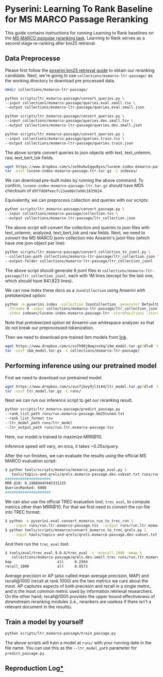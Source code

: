 # Pyserini: Learning To Rank Baseline for MS MARCO Passage Reranking

This guide contains instructions for running Learning to Rank baselines on the [MS MARCO *passage* reranking task](https://microsoft.github.io/msmarco/).
Learning to Rank serves as a second stage re-ranking after bm25 retrieval.

## Data Preprocesse
Please first follow the [pyserini bm25 retrieval guide](https://github.com/castorini/pyserini/docs/experiments-msmarco-passage.md) to obtain our reranking candidate.
Next, we're going to use `collections/msmarco-ltr-passage/` as the working directory to download pre processed data.

```bash
mkdir collections/msmarco-ltr-passage/

python scripts/ltr_msmarco-passage/convert_queries.py \
--input collections/msmarco-passage/queries.eval.small.tsv \
--output collections/msmarco-ltr-passage/queries.eval.small.json 

python scripts/ltr_msmarco-passage/convert_queries.py \
--input collections/msmarco-passage/queries.dev.small.tsv \
--output collections/msmarco-ltr-passage/queries.dev.small.json

python scripts/ltr_msmarco-passage/convert_queries.py \
--input collections/msmarco-passage/queries.train.tsv \
--output collections/msmarco-ltr-passage/queries.train.json

```
The above scripts convert queries to json objects with text, text_unlemm, raw, text_bert_tok fields.


```bash
wget https://www.dropbox.com/s/se5kokw1qqu8yxs/lucene-index-msmarco-passage-ltr.tar.gz?dl=0 -P indexes/   (index)
tar -xzvf lucene-index-msmarco-passage-ltr.tar.gz -C indexes/
```
We can download pre-built index by running the above command.
To confirm, `lucene-index-msmarco-passage-ltr.tar.gz` should have MD5 checksum of `89ffdd8feecfc13aa66e7a9dc1635624`.

Equivalently, we can preprocess collection and queries with our scripts:

```bash
python scripts/ltr_msmarco-passage/convert_passage.py \
--input collections/msmarco-passage/collection.tsv \
--output collections/msmarco-ltr-passage/ltr_collection.json 

```

The above script will convert the collection and queries to json files with text_unlemm, analyzed, text_bert_tok and raw fields.
Next, we need to convert the MS MARCO jsonv collection into Anserini's jsonl files (which have one json object per line):

```bash
python scripts/ltr_msmarco-passage/convert_collection_to_jsonl.py \
--collection-path collections/msmarco-ltr-passage/ltr_collection.json \
--output-folder collections/msmarco-ltr-passage/ltr_collection_jsonl 
```
The above script should generate 9 jsonl files in `collections/msmarco-ltr-passage/ltr_collection_jsonl`, each with 1M lines (except for the last one, which should have 841,823 lines).

We can now index these docs as a `JsonCollection` using Anserini with pretokenized option:

```bash
python -m pyserini.index -collection JsonCollection -generator DefaultLuceneDocumentGenerator \
 -threads 9 -input collections/msmarco-ltr-passage/ltr_collection_jsonl  \
 -index indexes/lucene-index-msmarco-passage-ltr -storePositions -storeDocvectors -storeRaw -pretokenized
```

Note that pretokenized option let Anserini use whitespace analyzer so that do not break our preprocessed tokenization.

Then we need to download pre-trained ibm models from [link](https://drive.google.com/file/d/1p2H-tjdMe69oIJXX0xEIpLLNbHrkO4Xy/view?usp=sharing).
```bash
wget https://www.dropbox.com/s/vo7h90j0wqzxvbq/ibm_model.tar.gz?dl=0 -P collections/msmarco-ltr-passage/
tar -xzvf ibm_model.tar.gz -C collections/msmarco-ltr-passage/

```
## Performing inference using our pretrained model
First we need to download our pretrained model.

```bash
wget https://www.dropbox.com/s/vusfjbvy9jl3144/ltr_model.tar.gz?dl=0 -P runs/
tar -xzvf ltr_model.tar.gz -C runs/

```
Next we can run our inference script to get our reranking result.

```bash
python scripts/ltr_msmarco-passage/predict_passage.py 
--rank_list_path runs/run.msmarco-passage.bm25tuned.txt
--rank_list_format tsv
--ltr_model_path runs/ltr_model
--ltr_output_path runs/run.ltr.msmarco-passage.tsv
```

Here, our model is trained to maximize MRR@10.

Inference speed will vary, on orca, it takes ~0.25s/query.

After the run finishes, we can evaluate the results using the official MS MARCO evaluation script:


```bash
$ python tools/scripts/msmarco/msmarco_passage_eval.py \
   tools/topics-and-qrels/qrels.msmarco-passage.dev-subset.txt runs/run.ltr.msmarco-passage.tsv
#####################
MRR @10: 0.24860445945331225
QueriesRanked: 6980
#####################
```

We can also use the official TREC evaluation tool, `trec_eval`, to compute metrics other than MRR@10.
For that we first need to convert the run file into TREC format:

```bash
$ python -m pyserini.eval.convert_msmarco_run_to_trec_run \
   --input runs/run.ltr.msmarco-passage.tsv --output runs/run.ltr.msmarco-passage.trec
$ python tools/scripts/msmarco/convert_msmarco_to_trec_qrels.py \
   --input tools/topics-and-qrels/qrels.msmarco-passage.dev-subset.txt --output collections/msmarco-passage/qrels.dev.small.trec
```

And then run the `trec_eval` tool:

```bash
$ tools/eval/trec_eval.9.0.4/trec_eval -c -mrecall.1000 -mmap \
   collections/msmarco-passage/qrels.dev.small.trec runs/run.ltr.msmarco-passage.trec
map                     all     0.2564
recall_1000             all     0.8573         	
```

Average precision or AP (also called mean average precision, MAP) and recall@1000 (recall at rank 1000) are the two metrics we care about the most.
AP captures aspects of both precision and recall in a single metric, and is the most common metric used by information retrieval researchers.
On the other hand, recall@1000 provides the upper bound effectiveness of downstream reranking modules (i.e., rerankers are useless if there isn't a relevant document in the results).

## Train a model by yourself
```bash
python scripts/ltr_msmarco-passage/train_passage.py   	
```
The above scripts will train a model at `runs/` with your running date in the file name. You can use this as the `--ltr_model_path` parameter for `predict_passage.py`.

## Reproduction Log[*](reproducibility.md)